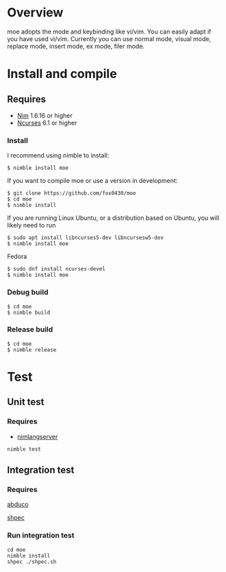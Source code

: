 # Overview

moe adopts the mode and keybinding like vi/vim.
You can easily adapt if you have used vi/vim.
Currently you can use normal mode, visual mode, replace mode, insert mode, ex mode, filer mode.

# Install and compile

## Requires
- [Nim](https://nim-lang.org) 1.6.16 or higher
- [Ncurses](https://invisible-island.net/ncurses) 6.1 or higher

### Install

I recommend using nimble to install:

```
$ nimble install moe
```

If you want to compile moe or use a version in development:

```
$ git clone https://github.com/fox0430/moe
$ cd moe
$ nimble install
```

If you are running Linux Ubuntu, or a distribution based on Ubuntu, you will likely need to run

```
$ sudo apt install libncurses5-dev libncursesw5-dev
$ nimble install moe
```

Fedora

```
$ sudo dnf install ncurses-devel
$ nimble install moe
```

### Debug build
```
$ cd moe
$ nimble build
```

### Release build
```
$ cd moe
$ nimble release
```

# Test

## Unit test

### Requires

- [nimlangserver](https://github.com/nim-lang/langserver)

```
nimble test
```

## Integration test

### Requires

[abduco](https://github.com/martanne/abduco)

[shpec](https://github.com/rylnd/shpec)

### Run integration test
```
cd moe
nimble install
shpec ./shpec.sh
```
